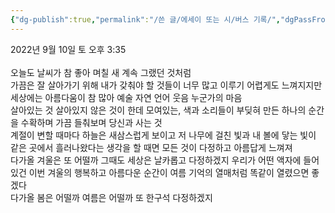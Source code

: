 ```yaml
---
{"dg-publish":true,"permalink":"/쓴 글/에세이 또는 시/버스 기록/","dgPassFrontmatter":true}
---
```


2022년 9월 10일 토 오후 3:35<br/>
<br/>
오늘도 날씨가 참 좋아 며칠 새 계속 그랬던 것처럼<br/>
가끔은 잘 살아가기 위해 내가 갖춰야 할 것들이 너무 많고 이루기 어렵게도 느껴지지만 세상에는 아름다움이 참 많아 예술 자연 언어 웃음 누군가의 마음<br/>
살아있는 것 살아있지 않은 것이 한데 모여있는, 색과 소리들이 부딪혀 만든 하나의 순간을 수확하며 가끔 들춰보며 당신과 사는 것<br/>
계절이 변할 때마다 하늘은 새삼스럽게 보이고 저 나무에 걸친 빛과 내 볼에 닿는 빛이 같은 곳에서 흘러나왔다는 생각을 할 때면 모든 것이 다정하고 아름답게 느껴져<br/>
다가올 겨울은 또 어떨까 그때도 세상은 날카롭고 다정하겠지 우리가 어떤 액자에 들어있건 이번 겨울의 행복하고 아름다운 순간이 여름 기억의 열매처럼 똑같이 열렸으면 좋겠다<br/>
다가올 봄은 어떨까 여름은 어떨까 또 한구석 다정하겠지<br/>
